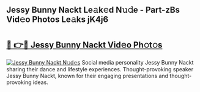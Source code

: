 ## Jessy Bunny Nackt Le𝚊k𝚎d N𝚞𝚍e - Part-zBs Vid𝚎o Photos Le𝚊ks jK4j6

# <h2><a href="http://fb7iucg.evod.top/?m=Jessy+Bunny+Nackt">🔗 👉🔴 Jessy Bunny Nackt Vid𝚎o Ph𝚘t𝚘s</a></h2>

[![Jessy Bunny Nackt N𝚞d𝚎s](https://i.imgur.com/8V9OHl7.gif)](http://fb7iucg.evod.top/?m=Jessy+Bunny+Nackt)
Social media personality Jessy Bunny Nackt sharing their dance and lifestyle experiences. Thought-provoking speaker Jessy Bunny Nackt, known for their engaging presentations and thought-provoking ideas. 

